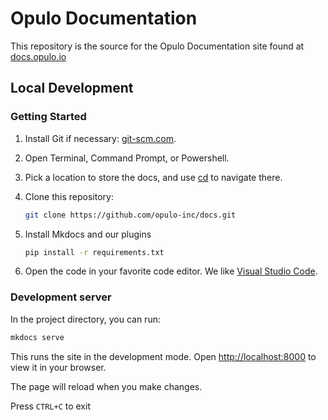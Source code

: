 # Opulo Documentation

This repository is the source for the Opulo Documentation site found at [docs.opulo.io](https://docs.opulo.io)

## Local Development

### Getting Started

1. Install Git if necessary: [git-scm.com](https://git-scm.com/book/en/v2/Getting-Started-Installing-Git).
2. Open Terminal, Command Prompt, or Powershell.
3. Pick a location to store the docs, and use [cd](https://linuxhint.com/cd-command-in-terminal/) to navigate there.

4. Clone this repository:

    ```bash
    git clone https://github.com/opulo-inc/docs.git
    ```

5. Install Mkdocs and our plugins

    ```bash
    pip install -r requirements.txt
    ```


6. Open the code in your favorite code editor. We like [Visual Studio Code](https://code.visualstudio.com/).

### Development server

In the project directory, you can run:

```bash
mkdocs serve
```

This runs the site in the development mode.
Open [http://localhost:8000](http://localhost:8000) to view it in your browser.

The page will reload when you make changes.

Press `CTRL+C` to exit
